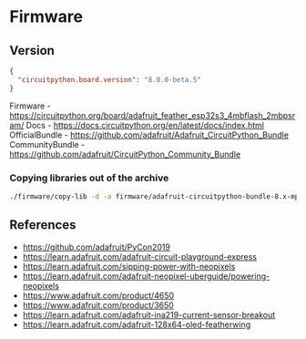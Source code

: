 # Firmware

## Version

```json
{
  "circuitpython.board.version": "8.0.0-beta.5"
}
```

Firmware - https://circuitpython.org/board/adafruit_feather_esp32s3_4mbflash_2mbpsram/
Docs - https://docs.circuitpython.org/en/latest/docs/index.html
OfficialBundle - https://github.com/adafruit/Adafruit_CircuitPython_Bundle
CommunityBundle - https://github.com/adafruit/CircuitPython_Community_Bundle

### Copying libraries out of the archive

```sh
./firmware/copy-lib -d -a firmware/adafruit-circuitpython-bundle-8.x-mpy-20221216.zip -l ./firmware/libraries.json
```

## References

- https://github.com/adafruit/PyCon2019
- https://learn.adafruit.com/adafruit-circuit-playground-express
- https://learn.adafruit.com/sipping-power-with-neopixels
- https://learn.adafruit.com/adafruit-neopixel-uberguide/powering-neopixels
- https://www.adafruit.com/product/4650
- https://www.adafruit.com/product/3650
- https://learn.adafruit.com/adafruit-ina219-current-sensor-breakout
- https://learn.adafruit.com/adafruit-128x64-oled-featherwing

